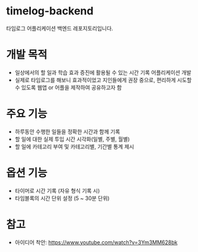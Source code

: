 # timelog-backend
타임로그 어플리케이션 백엔드 레포지토리입니다.

# 개발 목적
- 일상에서의 할 일과 학습 효과 증진에 활용될 수 있는 시간 기록 어플리케이션 개발
- 실제로 타임로그를 해보니 효과적이었고 지인들에게 권장 중으로, 편리하게 시도할 수 있도록 웹앱 or 어플을 제작하여 공유하고자 함

# 주요 기능
- 하루동안 수행한 일들을 정확한 시간과 함께 기록
- 할 일에 대한 실제 투입 시간 시각화(일별, 주별, 월별)
- 할 일에 카테고리 부여 및 카테고리별, 기간별 통계 제시

# 옵션 기능
- 타이머로 시간 기록 (자유 형식 기록 시)
- 타임블록의 시간 단위 설정 (5 ~ 30분 단위)

# 참고
- 아이디어 착안: https://www.youtube.com/watch?v=3Ym3MM628bk
